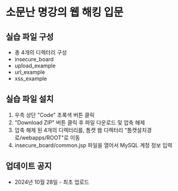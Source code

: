 # 소문난 명강의 웹 해킹 입문
## 실습 파일 구성
* 총 4개의 디렉터리 구성
* insecure_board
* upload_example
* url_example
* xss_example

## 실습 파일 설치
1. 우측 상단 "Code" 초록색 버튼 클릭
2. "Download ZIP" 버튼 클릭 후 파일 다운로드 및 압축 해제
3. 압축 해제 된 4개의 디렉터리를, 톰캣 웹 디렉터리 "톰캣설치경로/webapps/ROOT"로 이동
4. insecure_board/common.jsp 파일을 열어서 MySQL 계정 정보 입력

## 업데이트 공지
* 2024년 10월 28일 - 최초 업로드
